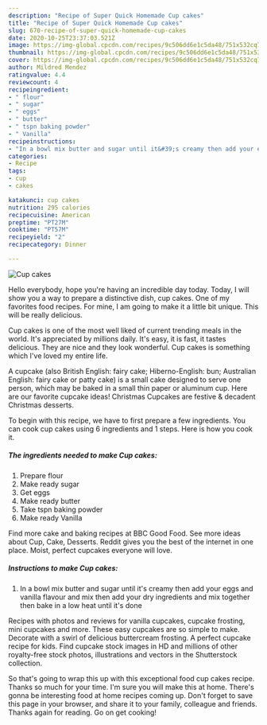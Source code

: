 ```yaml
---
description: "Recipe of Super Quick Homemade Cup cakes"
title: "Recipe of Super Quick Homemade Cup cakes"
slug: 670-recipe-of-super-quick-homemade-cup-cakes
date: 2020-10-25T23:37:03.521Z
image: https://img-global.cpcdn.com/recipes/9c506dd6e1c5da48/751x532cq70/cup-cakes-recipe-main-photo.jpg
thumbnail: https://img-global.cpcdn.com/recipes/9c506dd6e1c5da48/751x532cq70/cup-cakes-recipe-main-photo.jpg
cover: https://img-global.cpcdn.com/recipes/9c506dd6e1c5da48/751x532cq70/cup-cakes-recipe-main-photo.jpg
author: Mildred Mendez
ratingvalue: 4.4
reviewcount: 4
recipeingredient:
- " flour"
- " sugar"
- " eggs"
- " butter"
- " tspn baking powder"
- " Vanilla"
recipeinstructions:
- "In a bowl mix butter and sugar until it&#39;s creamy then add your eggs and vanilla flavour and mix then add your dry ingredients and mix together then bake in a low heat until it&#39;s done"
categories:
- Recipe
tags:
- cup
- cakes

katakunci: cup cakes 
nutrition: 295 calories
recipecuisine: American
preptime: "PT27M"
cooktime: "PT57M"
recipeyield: "2"
recipecategory: Dinner

---
```



![Cup cakes](https://img-global.cpcdn.com/recipes/9c506dd6e1c5da48/751x532cq70/cup-cakes-recipe-main-photo.jpg)

Hello everybody, hope you're having an incredible day today. Today, I will show you a way to prepare a distinctive dish, cup cakes. One of my favorites food recipes. For mine, I am going to make it a little bit unique. This will be really delicious.

Cup cakes is one of the most well liked of current trending meals in the world. It's appreciated by millions daily. It's easy, it is fast, it tastes delicious. They are nice and they look wonderful. Cup cakes is something which I've loved my entire life.

A cupcake (also British English: fairy cake; Hiberno-English: bun; Australian English: fairy cake or patty cake) is a small cake designed to serve one person, which may be baked in a small thin paper or aluminum cup. Here are our favorite cupcake ideas! Christmas Cupcakes are festive &amp; decadent Christmas desserts.


To begin with this recipe, we have to first prepare a few ingredients. You can cook cup cakes using 6 ingredients and 1 steps. Here is how you cook it.

<!--inarticleads1-->

##### The ingredients needed to make Cup cakes:

1. Prepare  flour
1. Make ready  sugar
1. Get  eggs
1. Make ready  butter
1. Take  tspn baking powder
1. Make ready  Vanilla


Find more cake and baking recipes at BBC Good Food. See more ideas about Cup, Cake, Desserts. Reddit gives you the best of the internet in one place. Moist, perfect cupcakes everyone will love. 

<!--inarticleads2-->

##### Instructions to make Cup cakes:

1. In a bowl mix butter and sugar until it&#39;s creamy then add your eggs and vanilla flavour and mix then add your dry ingredients and mix together then bake in a low heat until it&#39;s done


Recipes with photos and reviews for vanilla cupcakes, cupcake frosting, mini cupcakes and more. These easy cupcakes are so simple to make. Decorate with a swirl of delicious buttercream frosting. A perfect cupcake recipe for kids. Find cupcake stock images in HD and millions of other royalty-free stock photos, illustrations and vectors in the Shutterstock collection. 

So that's going to wrap this up with this exceptional food cup cakes recipe. Thanks so much for your time. I'm sure you will make this at home. There's gonna be interesting food at home recipes coming up. Don't forget to save this page in your browser, and share it to your family, colleague and friends. Thanks again for reading. Go on get cooking!
